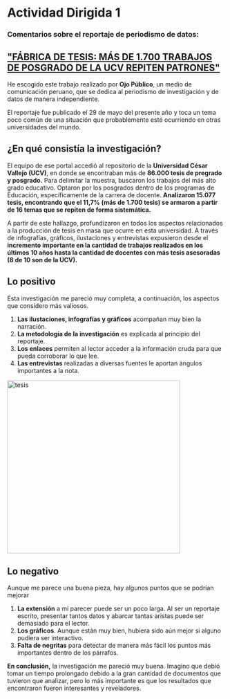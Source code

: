 # Actividad Dirigida 1

### Comentarios sobre el reportaje de periodismo de datos:
## ["FÁBRICA DE TESIS: MÁS DE 1.700 TRABAJOS DE POSGRADO DE LA UCV REPITEN PATRONES"](https://ojo-publico.com/3514/universidad-cesar-vallejo-mas-de-1700-tesis-son-similares/Title/ "Fábrica de tesis")

He escogido este trabajo realizado por **Ojo Público**, un medio de comunicación peruano, que se dedica al periodismo de investigación y de datos de manera independiente.

El reportaje fue publicado el 29 de mayo del presente año y toca un tema poco común de una situación que probablemente esté ocurriendo en otras universidades del mundo.

## ¿En qué consistía la investigación? 

El equipo de ese portal accedió al repositorio de la **Universidad César Vallejo (UCV)**, en donde se encontraban más de **86.000 tesis de pregrado y posgrado.**
Para delimitar la muestra, buscaron los trabajos del más alto grado educativo. Optaron por los posgrados dentro de los programas de Educación, específicamente de la carrera de docente. **Analizaron 15.077 tesis, encontrando que el 11,7% (más de 1.700 tesis) se armaron a partir de 16 temas que se repiten de forma sistemática.**  

A partir de este hallazgo, profundizaron en todos los aspectos relacionados a la producción de tesis en masa que ocurre en esta universidad. 
A través de infografías, gráficos, ilustaciones y entrevistas expusieron desde el **incremento importante en la cantidad de trabajos realizados
en los últimos 10 años hasta la cantidad de docentes con más tesis asesoradas (8 de 10 son de la UCV).**

## Lo positivo

Esta investigación me pareció muy completa, a continuación, los aspectos que considero más valiosos.

1. **Las ilustaciones, infografías y gráficos** acompañan muy bien la narración. 
2. **La metodología de la investigación** es explicada al principio del reportaje.
3. **Los enlaces** permiten al lector acceder a la información cruda para que pueda corroborar lo que lee.
4. **Las entrevistas** realizadas a diversas fuentes le aportan ángulos importantes a la nota.

<img src="https://user-images.githubusercontent.com/107209151/173552126-fb8ad0ce-1a83-4f36-bd95-84c6fd37ec95.jpg" alt="tesis" width="400"/>


## Lo negativo
Aunque me parece una buena pieza, hay algunos puntos que se podrían mejorar
1. **La extensión** a mi parecer puede ser un poco larga. Al ser un reportaje escrito, presentar tantos datos y abarcar tantas aristas puede ser demasiado para el lector.
2. **Los gráficos**. Aunque están muy bien, hubiera sido aún mejor si alguno pudiera ser interactivo.
3. **Falta de negritas** para detectar de manera más fácil los puntos más importantes dentro de los párrafos.





**En conclusión,** la investigación me pareció muy buena. Imagino que debió tomar un tiempo prolongado debido a la gran cantidad de documentos que tuvieron que analizar, pero lo más importante es que los resultados que encontraron fueron interesantes y reveladores. 












